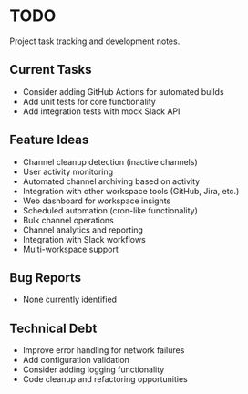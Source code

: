 # TODO

Project task tracking and development notes.

## Current Tasks
- Consider adding GitHub Actions for automated builds
- Add unit tests for core functionality
- Add integration tests with mock Slack API

## Feature Ideas
- Channel cleanup detection (inactive channels)
- User activity monitoring
- Automated channel archiving based on activity
- Integration with other workspace tools (GitHub, Jira, etc.)
- Web dashboard for workspace insights
- Scheduled automation (cron-like functionality)
- Bulk channel operations
- Channel analytics and reporting
- Integration with Slack workflows
- Multi-workspace support

## Bug Reports
- None currently identified

## Technical Debt
- Improve error handling for network failures
- Add configuration validation
- Consider adding logging functionality
- Code cleanup and refactoring opportunities